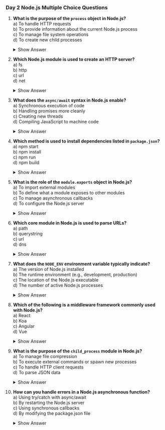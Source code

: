 ### Day 2 Node.js Multiple Choice Questions

1. **What is the purpose of the `process` object in Node.js?**\
   a) To handle HTTP requests\
   b) To provide information about the current Node.js process\
   c) To manage file system operations\
   d) To create new child processes
   <details><summary>Show Answer</summary>Answer: b) To provide information about the current Node.js process<br><br>Explanation: The `process` object is a global object in Node.js that provides information about the current runtime process, such as environment variables (`process.env`), command-line arguments, and process ID. Option a is incorrect as HTTP requests are handled by the `http` module. Option c relates to the `fs` module, and option d involves the `child_process` module, not the `process` object.</details>


2. **Which Node.js module is used to create an HTTP server?**\
   a) fs\
   b) http\
   c) url\
   d) net
   <details><summary>Show Answer</summary>Answer: b) http<br><br>Explanation: The `http` module in Node.js provides functionality to create and manage HTTP servers and clients, using methods like `http.createServer()`. The `fs` module (a) handles file operations, `url` (c) parses URLs, and `net` (d) is for TCP servers, not HTTP servers.</details>


3. **What does the `async/await` syntax in Node.js enable?**\
   a) Synchronous execution of code\
   b) Handling promises more cleanly\
   c) Creating new threads\
   d) Compiling JavaScript to machine code
   <details><summary>Show Answer</summary>Answer: b) Handling promises more cleanly<br><br>Explanation: The `async/await` syntax in Node.js simplifies working with promises, making asynchronous code look synchronous and easier to read. Option a is incorrect as `async/await` is for asynchronous code. Option c is wrong because Node.js is single-threaded by default, and option d relates to the V8 engine, not `async/await`.</details>


4. **Which method is used to install dependencies listed in `package.json`?**\
   a) npm start\
   b) npm install\
   c) npm run\
   d) npm build
   <details><summary>Show Answer</summary>Answer: b) npm install<br><br>Explanation: `npm install` downloads and installs dependencies listed in `package.json`. `npm start` (a) runs a script defined in `package.json`, `npm run` (c) executes custom scripts, and `npm build` (d) is not a standard npm command, making them incorrect.</details>


5. **What is the role of the `module.exports` object in Node.js?**\
   a) To import external modules\
   b) To define what a module exposes to other modules\
   c) To manage asynchronous callbacks\
   d) To configure the Node.js server
   <details><summary>Show Answer</summary>Answer: b) To define what a module exposes to other modules<br><br>Explanation: `module.exports` specifies what a Node.js module makes available when imported via `require()`. Importing modules (a) is done with `require()`, asynchronous callbacks (c) are unrelated, and server configuration (d) is handled by modules like `http`, not `module.exports`.</details>


6. **Which core module in Node.js is used to parse URLs?**\
   a) path\
   b) querystring\
   c) url\
   d) dns
   <details><summary>Show Answer</summary>Answer: c) url<br><br>Explanation: The `url` module in Node.js provides methods like `url.parse()` to parse and manipulate URLs. The `path` module (a) handles file paths, `querystring` (b) parses query strings (a URL component), and `dns` (d) is for domain name resolution, not URL parsing.</details>


7. **What does the `NODE_ENV` environment variable typically indicate?**\
   a) The version of Node.js installed\
   b) The runtime environment (e.g., development, production)\
   c) The location of the Node.js executable\
   d) The number of active Node.js processes
   <details><summary>Show Answer</summary>Answer: b) The runtime environment (e.g., development, production)<br><br>Explanation: `NODE_ENV` is an environment variable that indicates the runtime environment, such as `development` or `production`, affecting behavior like logging or optimization. Options a, c, and d are incorrect as they refer to unrelated aspects not managed by `NODE_ENV`.</details>


8. **Which of the following is a middleware framework commonly used with Node.js?**\
   a) React\
   b) Koa\
   c) Angular\
   d) Vue
   <details><summary>Show Answer</summary>Answer: b) Koa<br><br>Explanation: Koa is a lightweight Node.js middleware framework for building web applications, using modern JavaScript features. React (a), Angular (c), and Vue (d) are front-end frameworks, not middleware frameworks for Node.js.</details>


9. **What is the purpose of the `child_process` module in Node.js?**\
   a) To manage file compression\
   b) To execute external commands or spawn new processes\
   c) To handle HTTP client requests\
   d) To parse JSON data
   <details><summary>Show Answer</summary>Answer: b) To execute external commands or spawn new processes<br><br>Explanation: The `child_process` module allows Node.js to spawn new processes or execute external commands, useful for tasks like running scripts. File compression (a) uses `zlib`, HTTP requests (c) use `http`, and JSON parsing (d) uses `JSON`, making them incorrect.</details>


10. **How can you handle errors in a Node.js asynchronous function?**\
    a) Using try/catch with async/await\
    b) By restarting the Node.js server\
    c) Using synchronous callbacks\
    d) By modifying the package.json file
    <details><summary>Show Answer</summary>Answer: a) Using try/catch with async/await<br><br>Explanation: In Node.js, errors in asynchronous functions using `async/await` can be handled with `try/catch` blocks, catching rejected promises. Restarting the server (b) doesn’t handle errors, synchronous callbacks (c) are unrelated, and modifying `package.json` (d) is for configuration, not error handling.</details>